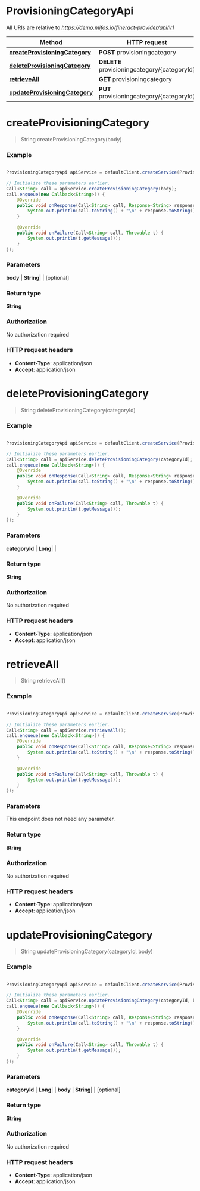 # ProvisioningCategoryApi

All URIs are relative to *https://demo.mifos.io/fineract-provider/api/v1*

Method | HTTP request | Description
------------- | ------------- | -------------
[**createProvisioningCategory**](ProvisioningCategoryApi.md#createProvisioningCategory) | **POST** provisioningcategory | 
[**deleteProvisioningCategory**](ProvisioningCategoryApi.md#deleteProvisioningCategory) | **DELETE** provisioningcategory/{categoryId} | 
[**retrieveAll**](ProvisioningCategoryApi.md#retrieveAll) | **GET** provisioningcategory | 
[**updateProvisioningCategory**](ProvisioningCategoryApi.md#updateProvisioningCategory) | **PUT** provisioningcategory/{categoryId} | 


<a name="createProvisioningCategory"></a>
# **createProvisioningCategory**
> String createProvisioningCategory(body)



### Example
```java

ProvisioningCategoryApi apiService = defaultClient.createService(ProvisioningCategoryApi.class);

// Initialize these parameters earlier.
Call<String> call = apiService.createProvisioningCategory(body);
call.enqueue(new Callback<String>() {
    @Override
    public void onResponse(Call<String> call, Response<String> response) {
        System.out.println(call.toString() + "\n" + response.toString());
    }

    @Override
    public void onFailure(Call<String> call, Throwable t) {
        System.out.println(t.getMessage());
    }
});

```

### Parameters

 **body** | **String**|  | [optional]

### Return type

**String**

### Authorization

No authorization required

### HTTP request headers

 - **Content-Type**: application/json
 - **Accept**: application/json

<a name="deleteProvisioningCategory"></a>
# **deleteProvisioningCategory**
> String deleteProvisioningCategory(categoryId)



### Example
```java

ProvisioningCategoryApi apiService = defaultClient.createService(ProvisioningCategoryApi.class);

// Initialize these parameters earlier.
Call<String> call = apiService.deleteProvisioningCategory(categoryId);
call.enqueue(new Callback<String>() {
    @Override
    public void onResponse(Call<String> call, Response<String> response) {
        System.out.println(call.toString() + "\n" + response.toString());
    }

    @Override
    public void onFailure(Call<String> call, Throwable t) {
        System.out.println(t.getMessage());
    }
});

```

### Parameters

 **categoryId** | **Long**|  |

### Return type

**String**

### Authorization

No authorization required

### HTTP request headers

 - **Content-Type**: application/json
 - **Accept**: application/json

<a name="retrieveAll"></a>
# **retrieveAll**
> String retrieveAll()



### Example
```java

ProvisioningCategoryApi apiService = defaultClient.createService(ProvisioningCategoryApi.class);

// Initialize these parameters earlier.
Call<String> call = apiService.retrieveAll();
call.enqueue(new Callback<String>() {
    @Override
    public void onResponse(Call<String> call, Response<String> response) {
        System.out.println(call.toString() + "\n" + response.toString());
    }

    @Override
    public void onFailure(Call<String> call, Throwable t) {
        System.out.println(t.getMessage());
    }
});

```

### Parameters
This endpoint does not need any parameter.

### Return type

**String**

### Authorization

No authorization required

### HTTP request headers

 - **Content-Type**: application/json
 - **Accept**: application/json

<a name="updateProvisioningCategory"></a>
# **updateProvisioningCategory**
> String updateProvisioningCategory(categoryId, body)



### Example
```java

ProvisioningCategoryApi apiService = defaultClient.createService(ProvisioningCategoryApi.class);

// Initialize these parameters earlier.
Call<String> call = apiService.updateProvisioningCategory(categoryId, body);
call.enqueue(new Callback<String>() {
    @Override
    public void onResponse(Call<String> call, Response<String> response) {
        System.out.println(call.toString() + "\n" + response.toString());
    }

    @Override
    public void onFailure(Call<String> call, Throwable t) {
        System.out.println(t.getMessage());
    }
});

```

### Parameters

 **categoryId** | **Long**|  |
 **body** | **String**|  | [optional]

### Return type

**String**

### Authorization

No authorization required

### HTTP request headers

 - **Content-Type**: application/json
 - **Accept**: application/json

